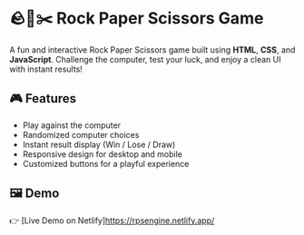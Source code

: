 # 🪨📄✂️ Rock Paper Scissors Game

A fun and interactive Rock Paper Scissors game built using **HTML**, **CSS**, and **JavaScript**. Challenge the computer, test your luck, and enjoy a clean UI with instant results!

## 🎮 Features

- Play against the computer
- Randomized computer choices
- Instant result display (Win / Lose / Draw)
- Responsive design for desktop and mobile
- Customized buttons for a playful experience

## 🖼️ Demo

👉 [Live Demo on Netlify]https://rpsengine.netlify.app/
